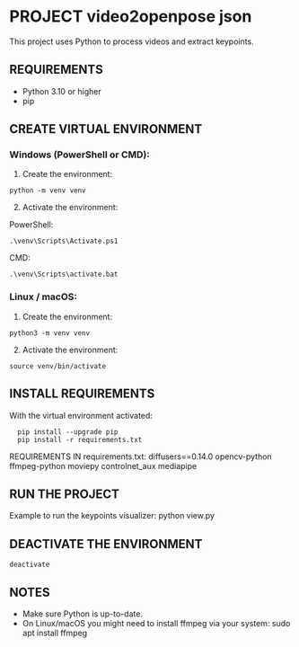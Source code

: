 PROJECT video2openpose json
===========

This project uses Python to process videos and extract keypoints.

REQUIREMENTS
------------
- Python 3.10 or higher
- pip

CREATE VIRTUAL ENVIRONMENT
--------------------------

### Windows (PowerShell or CMD):
  1. Create the environment:
```
python -m venv venv
```
  2. Activate the environment:

PowerShell:
```
.\venv\Scripts\Activate.ps1
```
  CMD: 
```
.\venv\Scripts\activate.bat
```

### Linux / macOS:
  1. Create the environment:
```
python3 -m venv venv
```
  2. Activate the environment:
```
source venv/bin/activate
```

INSTALL REQUIREMENTS
--------------------
With the virtual environment activated:
```
  pip install --upgrade pip
  pip install -r requirements.txt
```
REQUIREMENTS IN requirements.txt:
  diffusers==0.14.0
  opencv-python
  ffmpeg-python
  moviepy
  controlnet_aux
  mediapipe

RUN THE PROJECT
---------------
Example to run the keypoints visualizer:
  python view.py

DEACTIVATE THE ENVIRONMENT
--------------------------
```
deactivate
```
NOTES
-----
- Make sure Python is up-to-date.
- On Linux/macOS you might need to install ffmpeg via your system:
    sudo apt install ffmpeg

